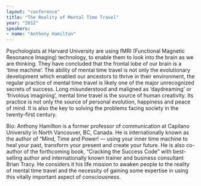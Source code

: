 ```yaml
---
layout: "conference"
title: "The Reality of Mental Time Travel"
year: "2012"
speakers:
- name: "Anthony Hamilton"
---
```



Psychologists at Harvard University are using fMRI (Functional Magnetic
Resonance Imaging) technology, to enable them to look into the brain as we are
thinking. They have concluded that the frontal lobe of our brain is a ‘time
machine’. The ability of mental time travel is not only the evolutionary
development which enabled our ancestors to thrive in their environment, the
regular practice of mental time travel is likely one of the major unrecognized
secrets of success. Long misunderstood and maligned as ‘daydreaming’ or
‘frivolous imagining’, mental time travel is the source of human creativity.
Its practice is not only the source of personal evolution, happiness and peace
of mind. It is also the key to solving the problems facing society in the
twenty-first century.

Bio: Anthony Hamilton is a former professor of communication at Capilano
University in North Vancouver, BC, Canada. He is internationally known as the
author of “Mind, Time and Power! — using your inner time machine to heal your
past, transform your present and create your future. He is also co-author of
the forthcoming book, “Cracking the Success Code” with best-selling author and
internationally known trainer and business consultant Brian Tracy. He
considers it his life mission to awaken people to the reality of mental time
travel and the necessity of gaining some expertise in using this vitally
important aspect of consciousness.


[//]: # (Retrieved from https://web.archive.org/web/20210413200729/https://www.ideawave.ca/2012-conference/the-reality-of-mental-timetravel)